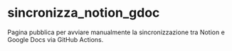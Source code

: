 # sincronizza_notion_gdoc

Pagina pubblica per avviare manualmente la sincronizzazione tra Notion e Google Docs via GitHub Actions.